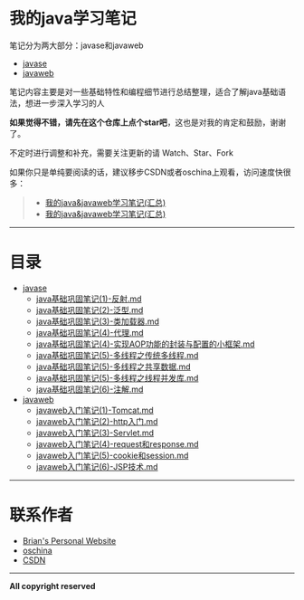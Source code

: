 # 我的java学习笔记

笔记分为两大部分：javase和javaweb

- [javase](/javase)
- [javaweb](/javaweb)


笔记内容主要是对一些基础特性和编程细节进行总结整理，适合了解java基础语法，想进一步深入学习的人

**如果觉得不错，请先在这个仓库上点个star吧**，这也是对我的肯定和鼓励，谢谢了。

不定时进行调整和补充，需要关注更新的请 Watch、Star、Fork

如果你只是单纯要阅读的话，建议移步CSDN或者oschina上观看，访问速度快很多：

>* [我的java&javaweb学习笔记(汇总)](http://blog.csdn.net/h3243212/article/details/50659471)
>* [我的java&javaweb学习笔记(汇总)](http://my.oschina.net/brianway/blog/614355)


-----

# 目录

  - [javase](/javase)
    - [java基础巩固笔记(1)-反射.md](/javase/java基础巩固笔记(1)-反射.md)
    - [java基础巩固笔记(2)-泛型.md](/javase/java基础巩固笔记(2)-泛型.md)
    - [java基础巩固笔记(3)-类加载器.md](/javase/java基础巩固笔记(3)-类加载器.md)
    - [java基础巩固笔记(4)-代理.md](/javase/java基础巩固笔记(4)-代理.md)
    - [java基础巩固笔记(4)-实现AOP功能的封装与配置的小框架.md](/javase/java基础巩固笔记(4)-实现AOP功能的封装与配置的小框架.md)
    - [java基础巩固笔记(5)-多线程之传统多线程.md](/javase/java基础巩固笔记(5)-多线程之传统多线程.md)
    - [java基础巩固笔记(5)-多线程之共享数据.md](/javase/java基础巩固笔记(5)-多线程之共享数据.md)
    - [java基础巩固笔记(5)-多线程之线程并发库.md](/javase/java基础巩固笔记(5)-多线程之线程并发库.md)
	- [java基础巩固笔记(6)-注解.md](/javase/java基础巩固笔记(6)-注解.md)
  - [javaweb](/javaweb)
    - [javaweb入门笔记(1)-Tomcat.md](/javaweb/javaweb入门笔记(1)-Tomcat.md)
    - [javaweb入门笔记(2)-http入门.md](/javaweb/javaweb入门笔记(2)-http入门.md)
    - [javaweb入门笔记(3)-Servlet.md](/javaweb/javaweb入门笔记(3)-Servlet.md)
    - [javaweb入门笔记(4)-request和response.md](/javaweb/javaweb入门笔记(4)-request和response.md)
    - [javaweb入门笔记(5)-cookie和session.md](/javaweb/javaweb入门笔记(5)-cookie和session.md)
    - [javaweb入门笔记(6)-JSP技术.md](/javaweb/javaweb入门笔记(6)-JSP技术.md)


-----

# 联系作者

- [Brian's Personal Website](http://brianway.github.io/)
- [oschina](http://my.oschina.net/brianway)
- [CSDN](http://blog.csdn.net/h3243212/)


-----

**All copyright reserved**